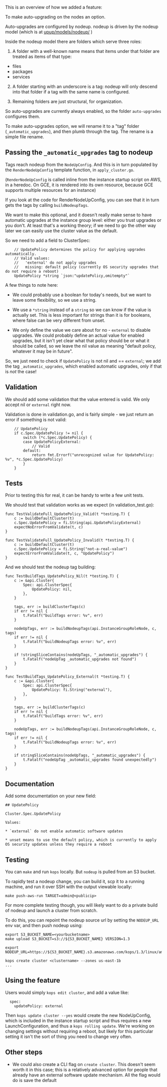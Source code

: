 This is an overview of how we added a feature:

To make auto-upgrading on the nodes an option.

Auto-upgrades are configured by nodeup.  nodeup is driven by the nodeup model (which is at [upup/models/nodeup/](https://github.com/kubernetes/kops/tree/master/upup/models/nodeup) )

Inside the nodeup model there are folders which serve three roles:

1) A folder with a well-known name means that items under that folder are treated as items of that type:

* files
* packages
* services

2) A folder starting with an underscore is a tag: nodeup will only descend into that folder if a tag with
the same name is configured.

3) Remaining folders are just structural, for organization.

So auto-upgrades are currently always enabled, so the folder `auto-upgrades` configures them.

To make auto-upgrades option, we will rename it to a "tag" folder (`_automatic_upgrades`), and then plumb through
the tag.  The rename is a simple file rename.

## Passing the `_automatic_upgrades` tag to nodeup

Tags reach nodeup from the `NodeUpConfig`.  And this is in turn populated by the `RenderNodeUpConfig` template function,
in `apply_cluster.go`.

(`RenderNodeUpConfig` is called inline from the instance startup script on AWS, in a heredoc.  On GCE,
it is rendered into its own resource, because GCE supports multiple resources for an instance)

If you look at the code for RenderNodeUpConfig, you can see that it in turn gets the tags by calling `buildNodeupTags`.

We want to make this optional, and it doesn't really make sense to have automatic upgrades at the instance group level:
either you trust upgrades or you don't.  At least that's a working theory; if we need to go the other way later we can
easily use the cluster value as the default.

So we need to add a field to ClusterSpec:

```
	// UpdatePolicy determines the policy for applying upgrades automatically.
	// Valid values:
	//   'external' do not apply upgrades
	//   missing: default policy (currently OS security upgrades that do not require a reboot)
	UpdatePolicy *string `json:"updatePolicy,omitempty"`
```

A few things to note here:

* We could probably use a boolean for today's needs, but we want to leave some flexibility, so we use a string.

* We use a `*string` instead of a `string` so we can know if the value is actually set.  This is less important
for strings than it is for booleans, where false can be very different from unset.

* We only define the value we care about for no - `external` to disable upgrades.  We could probably define an
actual value for enabled upgrades, but it isn't yet clear what that policy should be or what it should be called,
so we leave the nil value as meaning "default policy, whatever it may be in future".


So, we just need to check if `UpdatePolicy` is not nil and == `external`; we add the tag `_automatic_upgrades`,
which enabled automatic upgrades, only if that is _not_ the case!

## Validation

We should add some validation that the value entered is valid.  We only accept nil or `external` right now.

Validation is done in validation.go, and is fairly simple - we just return an error if something is not valid:

```
	// UpdatePolicy
	if c.Spec.UpdatePolicy != nil {
		switch (*c.Spec.UpdatePolicy) {
		case UpdatePolicyExternal:
			// Valid
		default:
			return fmt.Errorf("unrecognized value for UpdatePolicy: %v", *c.Spec.UpdatePolicy)
		}
	}
```

## Tests

Prior to testing this for real, it can be handy to write a few unit tests.

We should test that validation works as we expect (in validation_test.go):

```
func TestValidateFull_UpdatePolicy_Valid(t *testing.T) {
	c := buildDefaultCluster(t)
	c.Spec.UpdatePolicy = fi.String(api.UpdatePolicyExternal)
	expectNoErrorFromValidate(t, c)
}

func TestValidateFull_UpdatePolicy_Invalid(t *testing.T) {
	c := buildDefaultCluster(t)
	c.Spec.UpdatePolicy = fi.String("not-a-real-value")
	expectErrorFromValidate(t, c, "UpdatePolicy")
}
```


And we should test the nodeup tag building:

```
func TestBuildTags_UpdatePolicy_Nil(t *testing.T) {
	c := &api.Cluster{
		Spec: api.ClusterSpec{
			UpdatePolicy: nil,
		},
	}

	tags, err := buildClusterTags(c)
	if err != nil {
		t.Fatalf("buildTags error: %v", err)
	}

	nodeUpTags, err := buildNodeupTags(api.InstanceGroupRoleNode, c, tags)
	if err != nil {
		t.Fatalf("buildNodeupTags error: %v", err)
	}

	if !stringSliceContains(nodeUpTags, "_automatic_upgrades") {
		t.Fatalf("nodeUpTag _automatic_upgrades not found")
	}
}

func TestBuildTags_UpdatePolicy_External(t *testing.T) {
	c := &api.Cluster{
		Spec: api.ClusterSpec{
			UpdatePolicy: fi.String("external"),
		},
	}

	tags, err := buildClusterTags(c)
	if err != nil {
		t.Fatalf("buildTags error: %v", err)
	}

	nodeUpTags, err := buildNodeupTags(api.InstanceGroupRoleNode, c, tags)
	if err != nil {
		t.Fatalf("buildNodeupTags error: %v", err)
	}

	if stringSliceContains(nodeUpTags, "_automatic_upgrades") {
		t.Fatalf("nodeUpTag _automatic_upgrades found unexpectedly")
	}
}
```

## Documentation

Add some documentation on your new field:

```
## UpdatePolicy

Cluster.Spec.UpdatePolicy

Values:

* `external` do not enable automatic software updates

* unset means to use the default policy, which is currently to apply OS security updates unless they require a reboot
```

## Testing


You can `make` and run `kops` locally.  But `nodeup` is pulled from an S3 bucket.

To rapidly test a nodeup change, you can build it, scp it to a running machine, and
run it over SSH with the output viewable locally:

`make push-aws-run TARGET=admin@<publicip>`


For more complete testing though, you will likely want to do a private build of
nodeup and launch a cluster from scratch.

To do this, you can repoint the nodeup source url by setting the `NODEUP_URL` env var,
and then push nodeup using:


```
export S3_BUCKET_NAME=<yourbucketname>
make upload S3_BUCKET=s3://${S3_BUCKET_NAME} VERSION=1.3

export NODEUP_URL=https://${S3_BUCKET_NAME}.s3.amazonaws.com/kops/1.3/linux/amd64/nodeup

kops create cluster <clustername> --zones us-east-1b
...
```

## Using the feature

Users would simply `kops edit cluster`, and add a value like:
```
  spec:
    updatePolicy: external
```

Then `kops update cluster --yes` would create the new NodeUpConfig, which is included in the instance startup script
and thus requires a new LaunchConfiguration, and thus a `kops rolling update`.  We're working on changing settings
without requiring a reboot, but likely for this particular setting it isn't the sort of thing you need to change
very often.

## Other steps

* We could also create a CLI flag on `create cluster`.  This doesn't seem worth it in this case; this is a relatively advanced option
for people that already have an external software update mechanism.  All the flag would do is save the default
